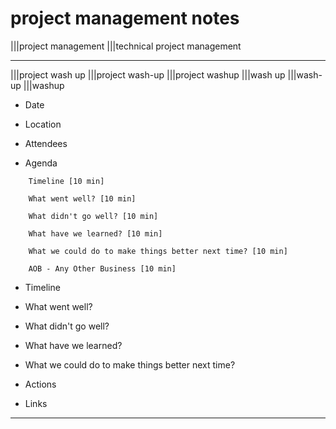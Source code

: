 # project management notes

|||project management
|||technical project management

---

|||project wash up
|||project wash-up
|||project washup
|||wash up
|||wash-up
|||washup

- Date

- Location

- Attendees

- Agenda

```text
    Timeline [10 min]

    What went well? [10 min]

    What didn't go well? [10 min]

    What have we learned? [10 min]

    What we could do to make things better next time? [10 min]

    AOB - Any Other Business [10 min]
```

- Timeline

- What went well?

- What didn't go well?

- What have we learned?

- What we could do to make things better next time?

- Actions

- Links

---
